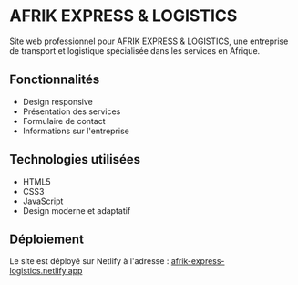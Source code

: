 # AFRIK EXPRESS & LOGISTICS

Site web professionnel pour AFRIK EXPRESS & LOGISTICS, une entreprise de transport et logistique spécialisée dans les services en Afrique.

## Fonctionnalités
- Design responsive
- Présentation des services
- Formulaire de contact
- Informations sur l'entreprise

## Technologies utilisées
- HTML5
- CSS3
- JavaScript
- Design moderne et adaptatif

## Déploiement
Le site est déployé sur Netlify à l'adresse : [afrik-express-logistics.netlify.app](https://afrik-express-logistics.netlify.app)
